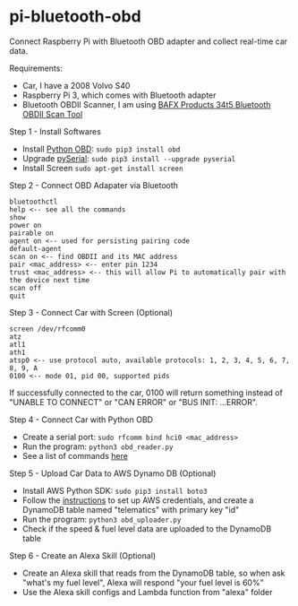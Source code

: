 # pi-bluetooth-obd
Connect Raspberry Pi with Bluetooth OBD adapter and collect real-time car data. 

Requirements:
* Car, I have a 2008 Volvo S40
* Raspberry Pi 3, which comes with Bluetooth adapter
* Bluetooth OBDII Scanner, I am using [BAFX Products 34t5 Bluetooth OBDII Scan Tool](https://www.amazon.com/gp/product/B005NLQAHS)

Step 1 - Install Softwares
* Install [Python OBD](http://python-obd.readthedocs.io/en/latest/): ```sudo pip3 install obd```
* Upgrade [pySerial](https://pythonhosted.org/pyserial/): ```sudo pip3 install --upgrade pyserial```
* Install Screen ```sudo apt-get install screen```

Step 2 - Connect OBD Adapater via Bluetooth
```
bluetoothctl
help <-- see all the commands
show
power on
pairable on
agent on <-- used for persisting pairing code
default-agent
scan on <-- find OBDII and its MAC address
pair <mac_address> <-- enter pin 1234
trust <mac_address> <-- this will allow Pi to automatically pair with the device next time
scan off
quit
```

Step 3 - Connect Car with Screen (Optional)
```
screen /dev/rfcomm0
atz
atl1
ath1
atsp0 <-- use protocol auto, available protocols: 1, 2, 3, 4, 5, 6, 7, 8, 9, A
0100 <-- mode 01, pid 00, supported pids
```
If successfully connected to the car, 0100 will return something instead of "UNABLE TO CONNECT" or "CAN ERROR" or "BUS INIT: ...ERROR".

Step 4 - Connect Car with Python OBD
* Create a serial port: ```sudo rfcomm bind hci0 <mac_address>```
* Run the program: ```python3 obd_reader.py```
* See a list of commands [here](http://python-obd.readthedocs.io/en/latest/Command%20Tables/)

Step 5 - Upload Car Data to AWS Dynamo DB (Optional)
* Install AWS Python SDK: ```sudo pip3 install boto3```
* Follow the [instructions](http://boto3.readthedocs.io/en/latest/guide/quickstart.html) to set up AWS credentials, and create a DynamoDB table named "telematics" with primary key "id"
* Run the program: ```python3 obd_uploader.py```
* Check if the speed & fuel level data are uploaded to the DynamoDB table

Step 6 - Create an Alexa Skill (Optional)
* Create an Alexa skill that reads from the DynamoDB table, so when ask "what's my fuel level", Alexa will respond "your fuel level is 60%"
* Use the Alexa skill configs and Lambda function from "alexa" folder
